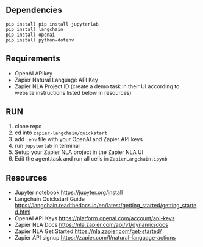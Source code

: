 
## Dependencies 

```
pip install pip install jupyterlab
pip install langchain
pip install openai
pip install python-dotenv
```

##  Requirements
- OpenAI APIkey
- Zapier Natural Language API Key
- Zapier NLA Project ID (create a demo task in their UI according to website instructions listed below in resources)


## RUN 
1. clone repo
2. cd into `zapier-langchain/quickstart` 
3. add `.env` file with your OpenAI and Zapier API keys
4. run
```jupyterlab``` in terminal
5. Setup your Zapier NLA project in the Zapier NLA UI
6. Edit the agent.task and run all cells in `ZapierLangchain.ipynb`

## Resources

- Jupyter notebook https://jupyter.org/install
- Langchain Quickstart Guide https://langchain.readthedocs.io/en/latest/getting_started/getting_started.html
- OpenAI API Keys https://platform.openai.com/account/api-keys
- Zapier NLA Docs https://nla.zapier.com/api/v1/dynamic/docs
- Zapier NLA Get Started https://nla.zapier.com/get-started/
- Zapier API signup https://zapier.com/l/natural-language-actions